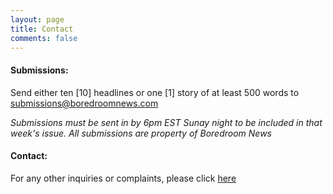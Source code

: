 ```yaml
---
layout: page
title: Contact
comments: false
---
```


#### Submissions:

Send either ten [10] headlines or one [1] story of at least 500 words to submissions@boredroomnews.com

_Submissions must be sent in by 6pm EST Sunay night to be included in that week's issue. All submissions are property of Boredroom News_

#### Contact:

For any other inquiries or complaints, please click [here](https://www.boredroomnews.com/DNC)


